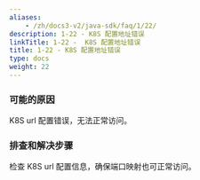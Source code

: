 ```yaml
---
aliases:
    - /zh/docs3-v2/java-sdk/faq/1/22/
description: 1-22 - K8S 配置地址错误
linkTitle: 1-22 -  K8S 配置地址错误
title: 1-22 - K8S 配置地址错误
type: docs
weight: 22
---
```




### 可能的原因

K8S url 配置错误，无法正常访问。

### 排查和解决步骤

检查 K8S url 配置信息，确保端口映射也可正常访问。